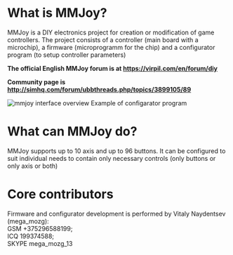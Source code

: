 # What is MMJoy?

MMJoy is a DIY electronics project for creation or modification of game controllers.
The project consists of a controller (main board with a microchip), a firmware (microprogramm for the chip) and a configurator program (to setup controller parameters)

**The official English MMJoy forum is at https://virpil.com/en/forum/diy**

**Community page is http://simhq.com/forum/ubbthreads.php/topics/3899105/89**

![mmjoy interface overview](https://github.com/gordonhch/mmjoy_en/blob/master/img/firmware/04%20-%200C0Sjya.png?raw=true)
Example of configarator program

# What can MMJoy do?

MMJoy supports up to 10 axis and up to 96 buttons. It can be configured to suit individual needs to contain only necessary controls (only buttons or only axis or both)

# Core contributors

Firmware and configurator development is performed by Vitaly Naydentsev (mega_mozg):<br>
GSM +375296588199; <br>
ICQ 199374588; <br>
SKYPE mega_mozg_13